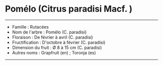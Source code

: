# Pomélo (Citrus paradisi Macf. )

---

- Famille : Rutacées
- Nom de l'arbre : Pomélo (C. paradisi)
- Floraison : De février à avril (C. paradisi)
- Fructification : D'octobre à février (C. paradisi)
- Dimension du fruit : Ø 8 à 15 cm (C. paradisi)
- Autres noms : Grapfruit (en) ; Toronja (es)

---
